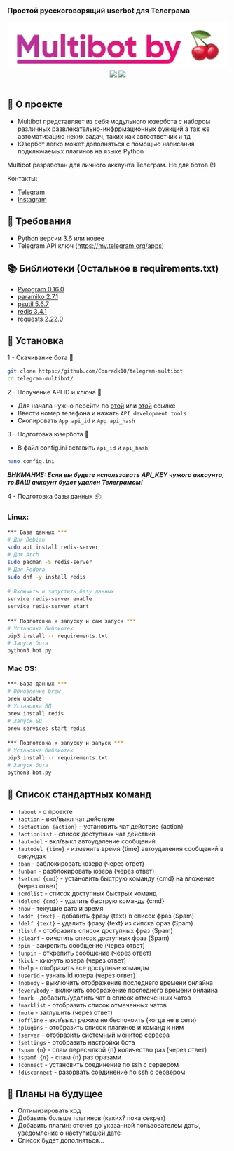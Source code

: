 ### Простой русскоговорящий userbot для Телеграма
<p align="center">
    <a href="">
        <img src="https://raw.githubusercontent.com/Conradk10/telegram-multibot/pics/multibotby.jpg" alt="Multibot">
    </a>
	<a href="https://github.com/Conradk10/telegram-multibot/releases"><img src="https://img.shields.io/github/v/release/conradk10/telegram-multibot?include_prereleases&style=flat-square"></a>
	<a href="https://github.com/Conradk10/telegram-multibot/blob/main/LICENSE"><img src="https://img.shields.io/github/license/Conradk10/telegram-multibot?style=flat-square"></a></br>
</br>

## 🍒 О проекте
 - Multibot представляет из себя модульного юзербота с набором различных развлекательно-инфррмационных функций а так же автоматизацию неких задач, таких как автоответчик и тд
 - Юзербот легко может дополняться с помощью написания подключаемых плагинов на языке Python

Multibot разработан для личного аккаунта Телеграм. Не для ботов (!)

Контакты:
- <a href="https://t.me/zxvghost666">Telegram</a>
- <a href="https://instagram.com/zxv.ghost666">Instagram</a>

## 🚧 Требования
- Python версии 3.6 или новее
- Telegram API ключ (https://my.telegram.org/apps)

## 📚 Библиотеки (Остальное в requirements.txt)
- <a href=https://github.com/pyrogram/pyrogram>Pyrogram 0.16.0</a><br>
- <a href=https://github.com/paramiko/paramiko>paramiko 2.7.1</a><br>
- <a href=https://github.com/giampaolo/psutil>psutil 5.6.7</a><br>
- <a href=https://github.com/andymccurdy/redis-py>redis 3.4.1</a><br>
- <a href=https://github.com/psf/requests>requests 2.22.0</a>

## 📲 Установка
1 - Скачивание бота 💾
  ```bash
  git clone https://github.com/Conradk10/telegram-multibot
  cd telegram-multibot/
  ```

2 - Получение API ID и ключа 🔐
  - Для начала нужно перейти по <a href="https://my.telegram.org/apps">этой</a> или <a href=https://my.telegram.org/auth>этой</a> ссылке
  - Ввести номер телефона и нажать `API development tools`
  - Скопировать `App api_id` и `App api_hash`

3 - Подготовка юзербота 🔧
  - В файл config.ini вставить `api_id` и `api_hash`
  ```bash
  nano config.ini
  ```




***ВНИМАНИЕ: Если вы будете использовать API_KEY чужого аккаунта, то ВАШ аккаунт будет удален Телеграмом!***

4 - Подготовка базы данных 📦

### Linux:
```bash
*** База данных ***
# Для Debian
sudo apt install redis-server
# Для Arch
sudo pacman -S redis-server
# Для Fedora
sudo dnf -y install redis

# Включить и запустить базу данных
service redis-server enable
service redis-server start

*** Подготовка к запуску и сам запуск ***
# Установка библиотек
pip3 install -r requirements.txt
# Запуск бота
python3 bot.py
```

### Mac OS:
```bash
*** База данных ***
# Обновление brew
brew update
# Установка БД
brew install redis
# Запуск БД
brew services start redis

*** Подготовка к запуску и запуск ***
# Установка библиотек
pip3 install -r requirements.txt
# Запуск бота
python3 bot.py
```


## 📜 Список стандартных команд
- `!about` - о проекте
- `!action` - вкл/выкл чат действие
- `!setaction {action}` - установить чат действие {action}
- `!actionlist` - список доступных чат действий
- `!autodel` - вкл/выкл автоудаление сообщений
- `!autodel {time}` - изменить время {time} автоудаления сообщений в секундах
- `!ban` - заблокировать юзера (через ответ)
- `!unban` - разблокировать юзера (через ответ)
- `!setcmd {cmd}` - установить быструю команду {cmd} на вложение (через ответ)
- `!cmdlist` - список доступных быстрых команд
- `!delcmd {cmd}` - удалить быструю команду {cmd}
- `!now` - текущие дата и время
- `!addf {text}` - добавить фразу {text} в список фраз (Spam)
- `!delf {text}` - удалить фразу {text} из сипска фраз (Spam)
- `!listf` - отобразить список доступных фраз (Spam)
- `!clearf` - оичстить список доступных фраз (Spam)
- `!pin` - закрепить сообщение (через ответ)
- `!unpin` - открепить сообщение (через ответ)
- `!kick` - кикнуть юзера (через ответ)
- `!help` - отобразить все доступные команды
- `!userid` - узнать id юзера (через ответ)
- `!nobody` - выключить отображение последнего времени онлайна
- `!everybody` - включить отображение последнего времени онлайна
- `!mark` - добавить/удалить чат в список отмеченных чатов
- `!marklist` - отобразить список отмеченных чатов
- `!mute` - заглушить (через ответ)
- `!offline` - вкл/выкл режим не беспокоить (когда не в сети)
- `!plugins` - отобразить список плагинов и команд к ним
- `!server` - отобразить системный монитор сервера
- `!settings` - отобразить настройки бота
- `!spam {n}` - спам пересылкой {n} количество раз (через ответ)
- `!spamf {n}` - спам {n} раз фразами
- `!connect` - установить соединение по ssh с сервером
- `!disconnect` - разорвать соединение по ssh с сервером

## 📝 Планы на будущее
 - Оптимизировать код
 - Добавить больше плагинов (каких? пока секрет)
 - Добавить плагин: отсчет до указанной пользователем даты, уведомление о наступившей дате
 - Список будет дополняться...
